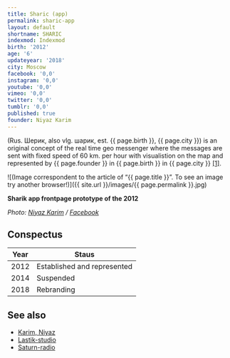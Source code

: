 ```yaml
---
title: Sharic (app)
permalink: sharic-app
layout: default
shortname: SHARIC
indexmod: Indexmod
birth: '2012'
age: '6'
updateyear: '2018'
city: Moscow
facebook: '0,0'
instagram: '0,0'
youtube: '0,0'
vimeo: '0,0'
twitter: '0,0'
tumblr: '0,0'
published: true
founder: Niyaz Karim
---
```


(Rus. Шерик, also vlg. шарик, est. {{ page.birth }}, {{ page.city }}) is an original concept of the real time geo messenger where the messages are sent with fixed speed of 60 km. per hour with visualistion on the map and represented by {{ page.founder }} in {{ page.birth }} in {{ page.city }} <span id="a1">[\[1\]](#f1)</span>.

![(Image correspondent to the article of “{{ page.title }}”. To see an image try another browser!)]({{ site.url }}/images/{{ page.permalink }}.jpg)

**Sharik app frontpage prototype of the 2012**

*Photo: [Niyaz Karim](index) / [Facebook](index)*

## Сonspectus

|Year|Staus|
|-|-|
|2012|Established and represented|
|2014|Suspended|
|2018|Rebranding|

## See also

+ [Karim, Niyaz](karim-niyaz)
+ [Lastik-studio](lastik-studio)
+ [Saturn-radio](saturn-radio)
